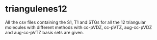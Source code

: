 # triangulenes12
All the csv files containing the S1, T1 and STGs for all the 12 triangular molecules with different methods with cc-pVDZ, cc-pVTZ, aug-cc-pVDZ and aug-cc-pVTZ basis sets are given.
